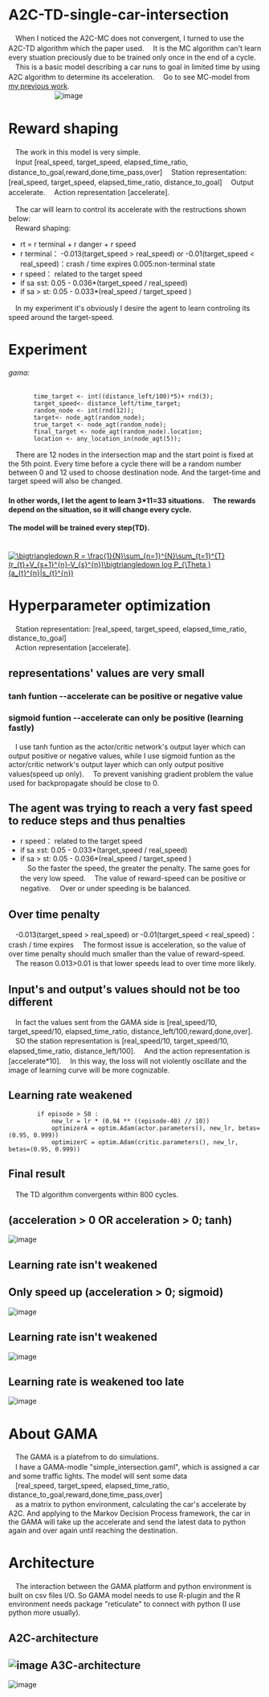 # A2C-TD-single-car-intersection
　When I noticed the A2C-MC does not convergent, I turned to use the A2C-TD algorithm which the paper used. 
　It is the MC algorithm can't learn every stuation preciously due to be trained only once in the end of a cycle.  
　This is a basic model describing a car runs to goal in limited time by using A2C algorithm to determine its acceleration.
　Go to see MC-model from [my previous work](https://github.com/ZHONGJunjie86/A3C-single-car-intersection).    
 　　　　
     　　
   ![image](https://github.com/ZHONGJunjie86/A2C-TD-single-car-intersection/blob/master/illustrate/illustration_1.gif )   
# Reward shaping
　The work in this model is very simple.   
　Input [real_speed, target_speed, elapsed_time_ratio, distance_to_goal,reward,done,time_pass,over]
　Station representation: [real_speed, target_speed, elapsed_time_ratio, distance_to_goal]
　Output accelerate.
　Action representation [accelerate].
  
　The car will learn to control its accelerate with the restructions shown below:  
　Reward shaping:  
* rt = r terminal + r danger + r speed  
* r terminal： -0.013(target_speed > real_speed) or  -0.01(target_speed < real_speed)：crash / time expires 
                 0.005:non-terminal state  
* r speed： related to the target speed  
* if sa ≤st: 0.05 - 0.036*(target_speed / real_speed) 
* if sa > st: 0.05 - 0.033*(real_speed / target_speed ) 

　In my experiment it's obviously I desire the agent to learn controling its speed around the target-speed.   

  # Experiment
  ###### gama:
           time_target <- int((distance_left/100)*5)+ rnd(3); 
           target_speed<- distance_left/time_target;
           random_node <- int(rnd(12));
           target<- node_agt(random_node);
           true_target <- node_agt(random_node);
           final_target <- node_agt(random_node).location;	
           location <- any_location_in(node_agt(5)); 
　There are 12 nodes in the intersection map and the start point is fixed at the 5th point. Every time before a cycle there will be a random number between 0 and 12 used to choose destination node. And the target-time and target speed will also be changed.   
#### In other words, I let the agent to learn 3*11=33 situations.  　The rewards depend on the situation, so it will change every cycle.  
#### The model will be trained every step(TD). 

　<a href="https://www.codecogs.com/eqnedit.php?latex=\bigtriangledown&space;R&space;=&space;\frac{1}{N}\sum_{n=1}^{N}\sum_{t=1}^{T}(r_{t}&plus;V_{s&plus;1}^{n}-V_{s}^{n})\bigtriangledown&space;log&space;P_{\Theta&space;}(a_{t}^{n}|s_{t}^{n})" target="_blank"><img src="https://latex.codecogs.com/gif.latex?\bigtriangledown&space;R&space;=&space;\frac{1}{N}\sum_{n=1}^{N}\sum_{t=1}^{T}(r_{t}&plus;V_{s&plus;1}^{n}-V_{s}^{n})\bigtriangledown&space;log&space;P_{\Theta&space;}(a_{t}^{n}|s_{t}^{n})" title="\bigtriangledown R = \frac{1}{N}\sum_{n=1}^{N}\sum_{t=1}^{T}(r_{t}+V_{s+1}^{n}-V_{s}^{n})\bigtriangledown log P_{\Theta }(a_{t}^{n}|s_{t}^{n})" /></a>
# Hyperparameter optimization
　Station representation: [real_speed, target_speed, elapsed_time_ratio, distance_to_goal]  
　Action representation [accelerate].
## representations' values are very small
### tanh funtion --accelerate can be positive or negative value
### sigmoid funtion --accelerate can only be positive (learning fastly)
　I use tanh funtion as the actor/critic network's output layer which can output positive or negative values, while  I use sigmoid funtion as the actor/critic network's output layer which can only output positive values(speed up only).
　To prevent vanishing gradient problem the value used for backpropagate should be close to 0.
## The agent was trying to reach a very fast speed to reduce steps and thus penalties
* r speed： related to the target speed  
* if sa ≤st: 0.05 - 0.033*(target_speed / real_speed) 
* if sa > st: 0.05 - 0.036*(real_speed / target_speed )   
　So the faster the speed, the greater the penalty. The same goes for the very low speed. 
　The value of reward-speed can be positive or negative.
　Over or under speeding is be balanced.
## Over time penalty
　-0.013(target_speed > real_speed) or  -0.01(target_speed < real_speed)：crash / time expires 
　The formost issue is acceleration, so the value of over time penalty should much smaller than the value of reward-speed.
　The reason 0.013>0.01 is that lower speeds lead to  over time more likely.
## Input's and output's values should not be too different 
　In fact the values sent from the GAMA side is [real_speed/10, target_speed/10, elapsed_time_ratio, distance_left/100,reward,done,over].
　SO the station representation is [real_speed/10, target_speed/10, elapsed_time_ratio, distance_left/100].
　And the action representation is [accelerate*10].
　In this way, the loss will not violently oscillate and the image of learning curve will be more cognizable.
## Learning rate weakened
            if episode > 50 : 
                new_lr = lr * (0.94 ** ((episode-40) // 10)) 
                optimizerA = optim.Adam(actor.parameters(), new_lr, betas=(0.95, 0.999))
                optimizerC = optim.Adam(critic.parameters(), new_lr, betas=(0.95, 0.999))

 ## Final result
　The TD algorithm convergents within 800 cycles.  
## (acceleration > 0 OR acceleration > 0; tanh)
![image](https://github.com/ZHONGJunjie86/A2C-TD-single-car-intersection/blob/master/illustrate/loss_curve_TD_tanh.png)
## Learning rate isn't weakened
## Only speed up (acceleration > 0; sigmoid)
![image](https://github.com/ZHONGJunjie86/A2C-TD-single-car-intersection/blob/master/illustrate/loss_curve_TD_21.png)
## Learning rate isn't weakened
![image](https://github.com/ZHONGJunjie86/A2C-TD-single-car-intersection/blob/master/illustrate/loss_curve_TD_20_%E5%AD%A6%E4%B9%A0%E7%8E%870-001%E7%A8%B3%E5%AE%9A%E4%B8%8D%E6%94%B6%E6%95%9B.png)
## Learning rate is weakened too late
![image](https://github.com/ZHONGJunjie86/A2C-TD-single-car-intersection/blob/master/illustrate/loss_curve_TD_19_lr%E5%87%8F%E5%BE%97%E5%A4%AA%E6%85%A2%EF%BC%9F.png)

# About GAMA
　The GAMA is a platefrom to do simulations.      
　I have a GAMA-modle "simple_intersection.gaml", which is assigned a car and some traffic lights. The model will sent some data  
　[real_speed, target_speed, elapsed_time_ratio, distance_to_goal,reward,done,time_pass,over]  
　as a matrix to python environment, calculating the car's accelerate by A2C. And applying to the Markov Decision Process framework, the car in the GAMA will take up the accelerate and send the latest data to python again and over again until  reaching the destination.
# Architecture
　The interaction between the GAMA platform and python environment is built on csv files I/O. So GAMA model needs to use R-plugin and the R environment needs package "reticulate" to connect with python (I use python more usually).
 
  A2C-architecture
  --------------
  ![image](https://github.com/ZHONGJunjie86/A3C-single-car-intersection/blob/master/illustrate/A2C-Architecture.JPG) 
  A3C-architecture
  ------------
  ![image](https://github.com/ZHONGJunjie86/A3C-single-car-intersection/blob/master/illustrate/A3C-Architecture.JPG) 
